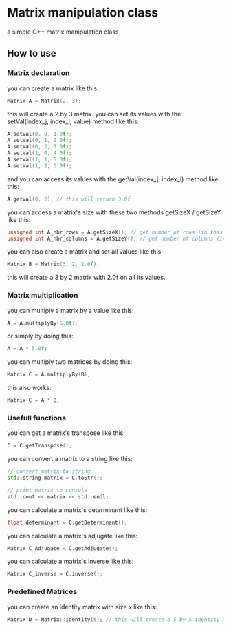 # Matrix manipulation class
a simple C++ matrix manipulation class

## How to use
### Matrix declaration
you can create a matrix like this:
```c++
Matrix A = Matrix(2, 3);
```
this will create a 2 by 3 matrix.
you can set its values with the setVal(index_j, index_i, value) method like this:
```c++
A.setVal(0, 0, 1.0f);
A.setVal(0, 1, 2.0f);
A.setVal(0, 2, 3.0f);
A.setVal(1, 0, 4.0f);
A.setVal(1, 1, 5.0f);
A.setVal(1, 2, 6.0f);
```

and you can access its values with the getVal(index_j, index_i) method like this:
```c++
A.getVal(0, 2); // this will return 3.0f
```

you can access a matrix's size with these two methods getSizeX / getSizeY like this:
```c++
unsigned int A_nbr_rows = A.getSizeX(); // get number of rows (in this case 3)
unsigned int A_nbr_columns = A.getSizeY(); // get number of columns (in this case 2)
```

you can also create a matrix and set all values like this:
```c++
Matrix B = Matrix(3, 2, 2.0f);
```
this will create a 3 by 2 matrix with 2.0f on all its values.

### Matrix multiplication
you can multiply a matrix by a value like this:
```c++
A = A.multiplyBy(5.0f);
```

or simply by doing this:
```c++
A = A * 5.0f;
```

you can multiply two matrices by doing this:
```c++
Matrix C = A.multiplyBy(B);
```

this also works:
```c++
Matrix C = A * B;
```

### Usefull functions
you can get a matrix's transpose like this:
```c++
C = C.getTranspose();
```

you can convert a matrix to a string like this:
```c++
// convert matrix to string
std::string matrix = C.toStr();

// print matrix to console
std::cout << matrix << std::endl;
```

you can calculate a matrix's determinant like this:
```c++
float determinant = C.getDeterminant();
```

you can calculate a matrix's adjugate like this:
```c++
Matrix C_Adjugate = C.getAdjugate();
```

you can calculate a matrix's inverse like this:
```c++
Matrix C_inverse = C.inverse();
```

### Predefined Matrices
you can create an identity matrix with size x like this:
```c++
Matrix D = Matrix::identity(5); // this will create a 5 by 5 identity matrix
```
